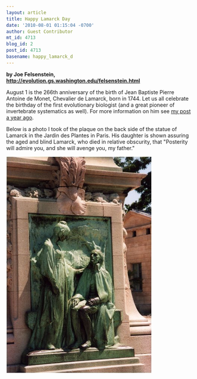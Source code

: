 ```yaml
---
layout: article
title: Happy Lamarck Day
date: '2010-08-01 01:15:04 -0700'
author: Guest Contributor
mt_id: 4713
blog_id: 2
post_id: 4713
basename: happy_lamarck_d
---
```

**by Joe Felsenstein,<br />[http&#58;//evolution.gs.washington.edu/felsenstein.html](http://evolution.gs.washington.edu/felsenstein.html)**

August 1 is the 266th anniversary of the birth of Jean Baptiste Pierre Antoine de Monet, Chevalier de Lamarck, born in 1744. Let us all celebrate the birthday of the first evolutionary biologist (and a great pioneer of invertebrate systematics
as well).   For more information on him see [my post a year ago](http://www.pandasthumb.org/archives/2009/08/happy-265th-bir.html).

Below is a photo I took of the plaque on the back side of the statue of Lamarck in the Jardin des Plantes in Paris. His daughter is shown assuring the aged and blind Lamarck, who died in relative obscurity, that "Posterity will admire you, and she will avenge you, my father."

<img src="/uploads/2010/lamarckplaque.jpg" alt="lamarckplaque.jpg" width="391" height="582" />
